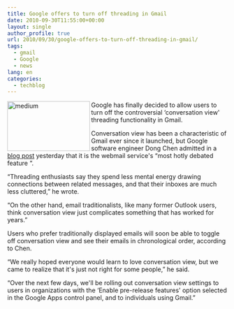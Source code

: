 ```yaml
---
title: Google offers to turn off threading in Gmail
date: 2010-09-30T11:55:00+00:00
layout: single
author_profile: true
url: 2010/09/30/google-offers-to-turn-off-threading-in-gmail/
tags:
  - gmail
  - Google
  - news
lang: en
categories: 
  - techblog
---
```

[<img title="medium" border="0" alt="medium" align="left" src="http://lh6.ggpht.com/_vaUVXcmC3OI/TKRzvkV3BWI/AAAAAAAACkg/j45-u4ygyec/medium_thumb%5B1%5D.jpg?imgmax=800" width="189" height="114" />](http://lh3.ggpht.com/_vaUVXcmC3OI/TKRzubDZKlI/AAAAAAAACkc/jzrVecJAzpQ/s1600-h/medium%5B4%5D.jpg)Google has finally decided to allow users to turn off the controversial &#8216;conversation view' threading functionality in Gmail.

Conversation view has been a characteristic of Gmail ever since it launched, but Google software engineer Dong Chen admitted in a [blog post](http://googleenterprise.blogspot.com/2010/09/threaded-email-or-not-now-its-your.html) yesterday that it is the webmail service's “most hotly debated feature “.

“Threading enthusiasts say they spend less mental energy drawing connections between related messages, and that their inboxes are much less cluttered,” he wrote.

“On the other hand, email traditionalists, like many former Outlook users, think conversation view just complicates something that has worked for years.”

Users who prefer traditionally displayed emails will soon be able to toggle off conversation view and see their emails in chronological order, according to Chen.

“We really hoped everyone would learn to love conversation view, but we came to realize that it's just not right for some people,” he said.

“Over the next few days, we'll be rolling out conversation view settings to users in organizations with the &#8216;Enable pre-release features' option selected in the Google Apps control panel, and to individuals using Gmail.”
